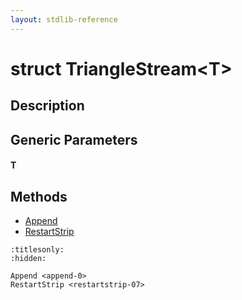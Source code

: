 ```yaml
---
layout: stdlib-reference
---
```


# struct TriangleStream\<T\>

## Description



## Generic Parameters

####  <a id="typeparam-T"></a>T

## Methods

* [Append](append-0.html)
* [RestartStrip](restartstrip-07.html)


```{toctree}
:titlesonly:
:hidden:

Append <append-0>
RestartStrip <restartstrip-07>
```
